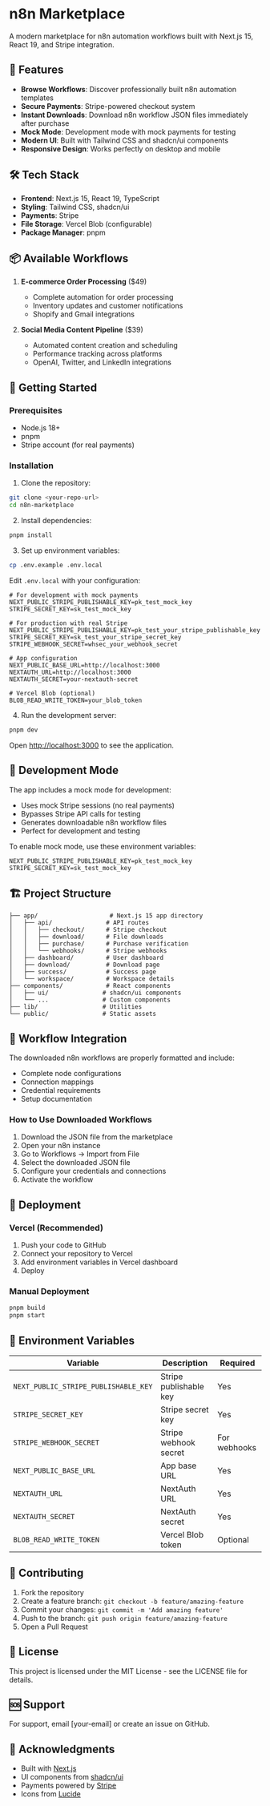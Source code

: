 # n8n Marketplace

A modern marketplace for n8n automation workflows built with Next.js 15, React 19, and Stripe integration.

## 🚀 Features

- **Browse Workflows**: Discover professionally built n8n automation templates
- **Secure Payments**: Stripe-powered checkout system
- **Instant Downloads**: Download n8n workflow JSON files immediately after purchase
- **Mock Mode**: Development mode with mock payments for testing
- **Modern UI**: Built with Tailwind CSS and shadcn/ui components
- **Responsive Design**: Works perfectly on desktop and mobile

## 🛠 Tech Stack

- **Frontend**: Next.js 15, React 19, TypeScript
- **Styling**: Tailwind CSS, shadcn/ui
- **Payments**: Stripe
- **File Storage**: Vercel Blob (configurable)
- **Package Manager**: pnpm

## 📦 Available Workflows

1. **E-commerce Order Processing** ($49)
   - Complete automation for order processing
   - Inventory updates and customer notifications
   - Shopify and Gmail integrations

2. **Social Media Content Pipeline** ($39)
   - Automated content creation and scheduling
   - Performance tracking across platforms
   - OpenAI, Twitter, and LinkedIn integrations

## 🚀 Getting Started

### Prerequisites

- Node.js 18+ 
- pnpm
- Stripe account (for real payments)

### Installation

1. Clone the repository:
```bash
git clone <your-repo-url>
cd n8n-marketplace
```

2. Install dependencies:
```bash
pnpm install
```

3. Set up environment variables:
```bash
cp .env.example .env.local
```

Edit `.env.local` with your configuration:
```env
# For development with mock payments
NEXT_PUBLIC_STRIPE_PUBLISHABLE_KEY=pk_test_mock_key
STRIPE_SECRET_KEY=sk_test_mock_key

# For production with real Stripe
NEXT_PUBLIC_STRIPE_PUBLISHABLE_KEY=pk_test_your_stripe_publishable_key
STRIPE_SECRET_KEY=sk_test_your_stripe_secret_key
STRIPE_WEBHOOK_SECRET=whsec_your_webhook_secret

# App configuration
NEXT_PUBLIC_BASE_URL=http://localhost:3000
NEXTAUTH_URL=http://localhost:3000
NEXTAUTH_SECRET=your-nextauth-secret

# Vercel Blob (optional)
BLOB_READ_WRITE_TOKEN=your_blob_token
```

4. Run the development server:
```bash
pnpm dev
```

Open [http://localhost:3000](http://localhost:3000) to see the application.

## 🔧 Development Mode

The app includes a mock mode for development:

- Uses mock Stripe sessions (no real payments)
- Bypasses Stripe API calls for testing
- Generates downloadable n8n workflow files
- Perfect for development and testing

To enable mock mode, use these environment variables:
```env
NEXT_PUBLIC_STRIPE_PUBLISHABLE_KEY=pk_test_mock_key
STRIPE_SECRET_KEY=sk_test_mock_key
```

## 🏗 Project Structure

```
├── app/                    # Next.js 15 app directory
│   ├── api/               # API routes
│   │   ├── checkout/      # Stripe checkout
│   │   ├── download/      # File downloads
│   │   ├── purchase/      # Purchase verification
│   │   └── webhooks/      # Stripe webhooks
│   ├── dashboard/         # User dashboard
│   ├── download/          # Download page
│   ├── success/           # Success page
│   └── workspace/         # Workspace details
├── components/            # React components
│   ├── ui/               # shadcn/ui components
│   └── ...               # Custom components
├── lib/                  # Utilities
└── public/               # Static assets
```

## 🔄 Workflow Integration

The downloaded n8n workflows are properly formatted and include:

- Complete node configurations
- Connection mappings
- Credential requirements
- Setup documentation

### How to Use Downloaded Workflows

1. Download the JSON file from the marketplace
2. Open your n8n instance
3. Go to Workflows → Import from File
4. Select the downloaded JSON file
5. Configure your credentials and connections
6. Activate the workflow

## 🚀 Deployment

### Vercel (Recommended)

1. Push your code to GitHub
2. Connect your repository to Vercel
3. Add environment variables in Vercel dashboard
4. Deploy

### Manual Deployment

```bash
pnpm build
pnpm start
```

## 🔐 Environment Variables

| Variable | Description | Required |
|----------|-------------|----------|
| `NEXT_PUBLIC_STRIPE_PUBLISHABLE_KEY` | Stripe publishable key | Yes |
| `STRIPE_SECRET_KEY` | Stripe secret key | Yes |
| `STRIPE_WEBHOOK_SECRET` | Stripe webhook secret | For webhooks |
| `NEXT_PUBLIC_BASE_URL` | App base URL | Yes |
| `NEXTAUTH_URL` | NextAuth URL | Yes |
| `NEXTAUTH_SECRET` | NextAuth secret | Yes |
| `BLOB_READ_WRITE_TOKEN` | Vercel Blob token | Optional |

## 🤝 Contributing

1. Fork the repository
2. Create a feature branch: `git checkout -b feature/amazing-feature`
3. Commit your changes: `git commit -m 'Add amazing feature'`
4. Push to the branch: `git push origin feature/amazing-feature`
5. Open a Pull Request

## 📝 License

This project is licensed under the MIT License - see the LICENSE file for details.

## 🆘 Support

For support, email [your-email] or create an issue on GitHub.

## 🙏 Acknowledgments

- Built with [Next.js](https://nextjs.org/)
- UI components from [shadcn/ui](https://ui.shadcn.com/)
- Payments powered by [Stripe](https://stripe.com/)
- Icons from [Lucide](https://lucide.dev/)
